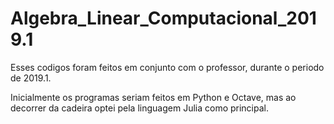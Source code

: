 # Algebra_Linear_Computacional_2019.1

Esses codigos foram feitos em conjunto com o professor, durante o periodo de 2019.1.

Inicialmente os programas seriam feitos em Python e Octave, mas ao decorrer da cadeira optei pela linguagem Julia como principal.
